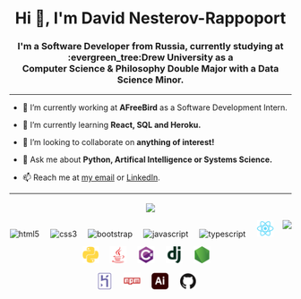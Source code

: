 <h1 align="center">Hi 👋, I'm David Nesterov-Rappoport</h1>
<h3 align="center">I'm a Software Developer from Russia, currently studying at :evergreen_tree:Drew University as a <br> Computer Science & Philosophy Double Major with a Data Science Minor.</h3>

---

- 🔭 I’m currently working at **AFreeBird** as a Software Development Intern.

- 🌱 I’m currently learning **React, SQL and Heroku.**

- 👯 I’m looking to collaborate on **anything of interest!**

- 💬 Ask me about **Python, Artifical Intelligence or Systems Science.**

- 📫 Reach me at [my email](mailto:dnesterovrappop@drew.edu) or [LinkedIn](https://www.linkedin.com/in/nulldefault/).

---
<div1><p align="center">
<img align="center" src="https://github-readme-stats.vercel.app/api?username=NullDefault&count_private=true&hide=issues,prs&show_icons=true&theme=tokyonight"/>
</p></div>

<div2><p align="center">
<img align="center" src="https://github-readme-stats.vercel.app/api/top-langs/?username=NullDefault&layout=compact&hide=html" style="float: right"/>
</p></div>

<p align="center" alt="frontend">
  <img src="https://devicons.github.io/devicon/devicon.git/icons/html5/html5-original-wordmark.svg" alt="html5" width="30" height="30"/>  &nbsp;&nbsp;&nbsp;
  <img src="https://devicons.github.io/devicon/devicon.git/icons/css3/css3-original-wordmark.svg" alt="css3" width="30" height="30"/>  &nbsp;&nbsp;&nbsp;
  <img src="https://devicons.github.io/devicon/devicon.git/icons/bootstrap/bootstrap-plain.svg" alt="bootstrap" width="30" height="30"/>  &nbsp;&nbsp;&nbsp;
  <img src="https://devicons.github.io/devicon/devicon.git/icons/javascript/javascript-original.svg" alt="javascript" width="30" height="30"/>  &nbsp;&nbsp;&nbsp;
  <img src="https://devicons.github.io/devicon/devicon.git/icons/typescript/typescript-original.svg" alt="typescript" width="30" height="30"/>  &nbsp;&nbsp;&nbsp;
  <img src="https://github.com/devicons/devicon/blob/master/icons/react/react-original.svg" alt="react" width="30" height="30"/>  &nbsp;&nbsp;&nbsp;
</p>
<p align="center" alt="backend">
  <img src="https://github.com/devicons/devicon/blob/master/icons/python/python-plain.svg" alt="python" width="30" height="30"/>  &nbsp;&nbsp;&nbsp;
  <img src="https://github.com/devicons/devicon/blob/master/icons/java/java-plain.svg" alt="java" width="30" height="30"/>  &nbsp;&nbsp;&nbsp;
  <img src="https://github.com/devicons/devicon/blob/master/icons/csharp/csharp-original.svg" alt="c#" width="30" height="30"/>  &nbsp;&nbsp;&nbsp;
  <img src="https://github.com/devicons/devicon/blob/master/icons/django/django-plain.svg" alt="django" width="30" height="30"/>  &nbsp;&nbsp;&nbsp;
  <img src="https://github.com/devicons/devicon/blob/master/icons/nodejs/nodejs-original.svg" alt="nodejs" width="30" height="30"/>  &nbsp;&nbsp;&nbsp;
</p>
<p align="center" alt="tools">
     <img src="https://github.com/devicons/devicon/blob/master/icons/heroku/heroku-original.svg" alt="heroku" width="30" height="30"/>  &nbsp;&nbsp;&nbsp;
     <img src="https://github.com/devicons/devicon/blob/master/icons/npm/npm-original-wordmark.svg" alt="npm" width="30" height="30"/>  &nbsp;&nbsp;&nbsp;
     <img src="https://github.com/devicons/devicon/blob/master/icons/illustrator/illustrator-plain.svg" alt="illustrator" width="30" height="30"/>  &nbsp;&nbsp;&nbsp;
     <img src="https://github.com/devicons/devicon/blob/master/icons/github/github-original.svg" alt="github" width="30" height="30"/>  &nbsp;&nbsp;&nbsp;
</p>
